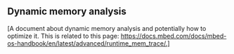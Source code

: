 ## Dynamic memory analysis

[A document about dynamic memory analysis and potentially how to optimize it. This is related to this page: https://docs.mbed.com/docs/mbed-os-handbook/en/latest/advanced/runtime_mem_trace/.]
